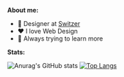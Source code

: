 **About me:**

* :briefcase: Designer at [Switzer](https://www.instagram.com/byswitzer/)
* :heart: I love Web Design
* :book:  Always trying to learn more

**Stats:**

![Anurag's GitHub stats](https://github-readme-stats.vercel.app/api?username=carloscdf&hide=contribs,prs&show_icons=true&theme=nord)
[![Top Langs](https://github-readme-stats.vercel.app/api/top-langs/?username=carloscdf&layout=compact&theme=nord)](https://github.com/carloscdf)



